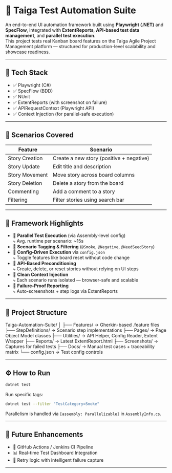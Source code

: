 # 🚀 Taiga Test Automation Suite

An end-to-end UI automation framework built using **Playwright (.NET)** and **SpecFlow**, integrated with **ExtentReports**, **API-based test data management**, and **parallel test execution**.  
This project tests real Kanban board features on the Taiga Agile Project Management platform — structured for production-level scalability and showcase readiness.

---

## 🧰 Tech Stack

- ✅ Playwright (C#)
- ✅ SpecFlow (BDD)
- ✅ NUnit
- ✅ ExtentReports (with screenshot on failure)
- ✅ APIRequestContext (Playwright API)
- ✅ Context Injection (for parallel-safe execution)

---

## 🎯 Scenarios Covered

| Feature | Scenario |
|--------|----------|
| Story Creation | Create a new story (positive + negative) |
| Story Update | Edit title and description |
| Story Movement | Move story across board columns |
| Story Deletion | Delete a story from the board |
| Commenting | Add a comment to a story |
| Filtering | Filter stories using search bar |

---

## 🧪 Framework Highlights

- 🔹 **Parallel Test Execution** (via Assembly-level config)  
  ⤷ Avg. runtime per scenario: ~15s  
- 🔹 **Scenario Tagging & Filtering** (`@Smoke`, `@Negative`, `@NeedSeedStory`)  
- 🔹 **Config-Driven Execution** via `config.json`  
  ⤷ Toggle features like board reset without code change  
- 🔹 **API-Based Preconditioning**  
  ⤷ Create, delete, or reset stories without relying on UI steps  
- 🔹 **Clean Context Injection**  
  ⤷ Each scenario runs isolated — browser-safe and scalable  
- 🔹 **Failure-Proof Reporting**  
  ⤷ Auto-screenshots + step logs via ExtentReports

---

## 🧾 Project Structure

Taiga-Automation-Suite/
│
├── Features/             → Gherkin-based .feature files
├── StepDefinitions/      → Scenario step implementations
├── Pages/                → Page Object Model classes
├── Utilities/            → API Helper, Config Reader, Extent Wrapper
├── Reports/              → Latest ExtentReport.html
├── Screenshots/          → Captures for failed tests
├── Docs/                 → Manual test cases + traceability matrix
└── config.json           → Test config controls

---

## ⚙️ How to Run

```bash
dotnet test
````

Run specific tags:

```bash
dotnet test --filter "TestCategory=Smoke"
```

Parallelism is handled via `[assembly: Parallelizable]` in `AssemblyInfo.cs`.

---


## 🧠 Future Enhancements

* 🔄 GitHub Actions / Jenkins CI Pipeline
* 📊 Real-time Test Dashboard Integration
* 🔁 Retry logic with intelligent failure capture

---
